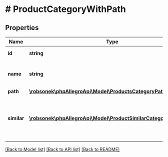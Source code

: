 # # ProductCategoryWithPath

## Properties

Name | Type | Description | Notes
------------ | ------------- | ------------- | -------------
**id** | **string** | Category identifier. | [optional]
**name** | **string** | Category name in requested language | [optional]
**path** | [**\robsonek\phpAllegroApi\Model\ProductsCategoryPath[]**](ProductsCategoryPath.md) |  | [optional]
**similar** | [**\robsonek\phpAllegroApi\Model\ProductSimilarCategoryWithPath[]**](ProductSimilarCategoryWithPath.md) | A list of similar categories in which you can sell this product. | [optional]

[[Back to Model list]](../../README.md#models) [[Back to API list]](../../README.md#endpoints) [[Back to README]](../../README.md)
